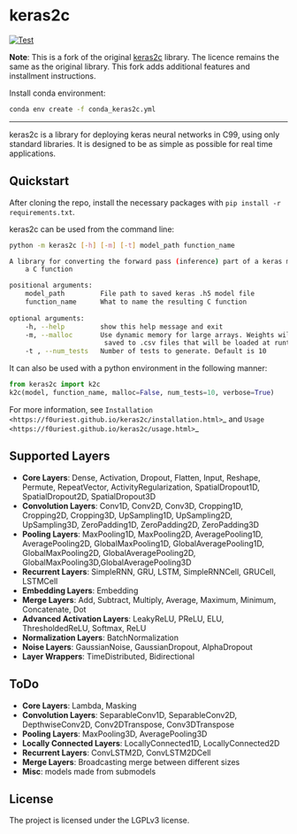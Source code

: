 # keras2c


[![Test](https://github.com/anchal-physics/keras2c/actions/workflows/test.yml/badge.svg)](https://github.com/anchal-physics/keras2c/actions/workflows/test.yml)

**Note**: This is a fork of the original [keras2c](https://github.com/PlasmaControl/keras2c) library. The licence
remains the same as the original library. This fork adds additional features and installment instructions.

Install conda environment:
```bash
conda env create -f conda_keras2c.yml
```

**********

keras2c is a library for deploying keras neural networks in C99, using only standard libraries.
It is designed to be as simple as possible for real time applications.

## Quickstart

After cloning the repo, install the necessary packages with ``pip install -r requirements.txt``.

keras2c can be used from the command line:

```bash
python -m keras2c [-h] [-m] [-t] model_path function_name

A library for converting the forward pass (inference) part of a keras model to
    a C function

positional arguments:
    model_path         File path to saved keras .h5 model file
    function_name      What to name the resulting C function
    
optional arguments:
    -h, --help         show this help message and exit
    -m, --malloc       Use dynamic memory for large arrays. Weights will be
                        saved to .csv files that will be loaded at runtime
    -t , --num_tests   Number of tests to generate. Default is 10
```

It can also be used with a python environment in the following manner:

```python
from keras2c import k2c
k2c(model, function_name, malloc=False, num_tests=10, verbose=True)
```
For more information, see `Installation <https://f0uriest.github.io/keras2c/installation.html>`_ and  `Usage <https://f0uriest.github.io/keras2c/usage.html>`_


## Supported Layers

- **Core Layers**: Dense, Activation, Dropout, Flatten, Input, Reshape, Permute, RepeatVector,  ActivityRegularization, SpatialDropout1D, SpatialDropout2D, SpatialDropout3D
- **Convolution Layers**: Conv1D, Conv2D, Conv3D, Cropping1D, Cropping2D, Cropping3D, UpSampling1D, UpSampling2D, UpSampling3D, ZeroPadding1D, ZeroPadding2D, ZeroPadding3D
- **Pooling Layers**: MaxPooling1D, MaxPooling2D, AveragePooling1D, AveragePooling2D, GlobalMaxPooling1D, GlobalAveragePooling1D, GlobalMaxPooling2D, GlobalAveragePooling2D, GlobalMaxPooling3D,GlobalAveragePooling3D
- **Recurrent Layers**: SimpleRNN, GRU, LSTM, SimpleRNNCell, GRUCell, LSTMCell
- **Embedding Layers**: Embedding
- **Merge Layers**: Add, Subtract, Multiply, Average, Maximum, Minimum, Concatenate, Dot
- **Advanced Activation Layers**: LeakyReLU, PReLU, ELU, ThresholdedReLU, Softmax, ReLU
- **Normalization Layers**: BatchNormalization
- **Noise Layers**: GaussianNoise, GaussianDropout, AlphaDropout
- **Layer Wrappers**: TimeDistributed, Bidirectional
  
## ToDo
- **Core Layers**: Lambda, Masking
- **Convolution Layers**: SeparableConv1D, SeparableConv2D, DepthwiseConv2D, Conv2DTranspose, Conv3DTranspose
- **Pooling Layers**: MaxPooling3D, AveragePooling3D
- **Locally Connected Layers**: LocallyConnected1D, LocallyConnected2D
- **Recurrent Layers**: ConvLSTM2D, ConvLSTM2DCell
- **Merge Layers**: Broadcasting merge between different sizes
- **Misc**: models made from submodels
  
## License

The project is licensed under the LGPLv3 license.
